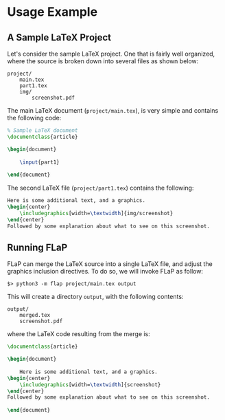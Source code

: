 # Usage Example

## A Sample LaTeX Project

Let's consider the sample LaTeX project. One that is fairly well organized, where the source is 
broken down into several files as shown below:

	project/
		main.tex
		part1.tex
		img/
			screenshot.pdf

The main LaTeX document (`project/main.tex`), is very simple and contains the following code:

```tex
% Sample LaTeX document
\documentclass{article}

\begin{document}
	
	\input{part1}
	
\end{document}
```

The second LaTeX file (`project/part1.tex`) contains the following:
```tex
Here is some additional text, and a graphics.
\begin{center}
	\includegraphics[width=\textwidth]{img/screenshot}
\end{center}
Followed by some explanation about what to see on this screenshot.
```

## Running FLaP
FLaP can merge the LaTeX source into a single LaTeX file, and adjust the graphics inclusion directives.
To do so, we will invoke FLaP as follow:

	$> python3 -m flap project/main.tex output

This will create a directory `output`, with the following contents:

	output/
		merged.tex
		screenshot.pdf
		
where the LaTeX code resulting from the merge is:

```tex
\documentclass{article}

\begin{document}
	
	Here is some additional text, and a graphics.
\begin{center}
	\includegraphics[width=\textwidth]{screenshot}
\end{center}
Followed by some explanation about what to see on this screenshot.
	
\end{document}
```